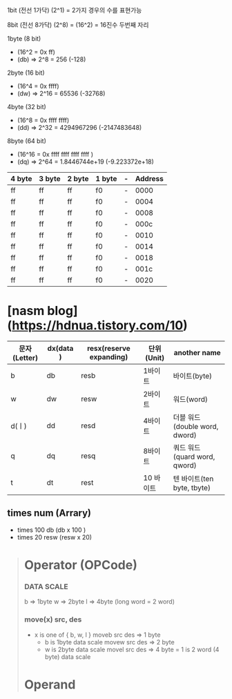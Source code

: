 1bit (전선 1가닥) (2^1) = 2가지 경우의 수를 표현가능

8bit (전선 8가닥) (2^8) = (16^2) = 16진수 두번째 자리

1byte (8 bit)
- (16^2 = 0x ff)
- (db) => 2^8 = 256 (-128)  

2byte (16 bit)
- (16^4 = 0x ffff)
- (dw) => 2^16 = 65536 (-32768)  

4byte (32 bit)
- (16^8 = 0x ffff ffff)
- (dd) => 2^32 = 4294967296 (-2147483648)  

8byte (64 bit)
- (16^16 = 0x ffff ffff ffff ffff )
- (dq) => 2^64 = 1.8446744e+19 (-9.223372e+18)  

|4 byte|3 byte|2 byte|1 byte|-|Address|
|---|---|---|---|---|---|
|ff|ff|ff|f0|-|0000|
|ff|ff|ff|f0|-|0004|
|ff|ff|ff|f0|-|0008|
|ff|ff|ff|f0|-|000c|
|ff|ff|ff|f0|-|0010|
|ff|ff|ff|f0|-|0014|
|ff|ff|ff|f0|-|0018|
|ff|ff|ff|f0|-|001c|
|ff|ff|ff|f0|-|0020|


# [nasm blog] (https://hdnua.tistory.com/10)
| 문자(Letter) | dx(data )| resx(reserve expanding) | 단위(Unit) | another name |
|---|---|---|---|---|
| b | db | resb | 1바이트 | 바이트(byte) |
| w | dw | resw | 2바이트 | 워드(word) |
| d(ㅣ) | dd | resd | 4바이트 | 더블 워드(double word, dword) |
| q | dq | resq | 8바이트 | 쿼드 워드(quard word, qword) |
| t | dt | rest | 10 바이트 | 텐 바이트(ten byte, tbyte) |
## times num (Arrary)
- times 100 db (db x 100 )
- times 20 resw  (resw x 20)

> # Operator (OPCode)
> ### DATA SCALE
> b => 1byte
> w => 2byte
> l => 4byte (long word = 2 word)
> 
> ### move(x) src, des
> - x is one of { b, w, l }
> moveb src des => 1 byte
>   - b is 1byte data scale
> movew src des => 2 byte
>   - w is 2byte data scale
> movel src des => 4 byte 
>   = 1 is 2 word (4 byte) data scale
>  
> # Operand
>
>
>
>
>
>
>
>
>
>
>
>
>
>
>
>
>
>
>
>
>
>
>
>
>
>
>

